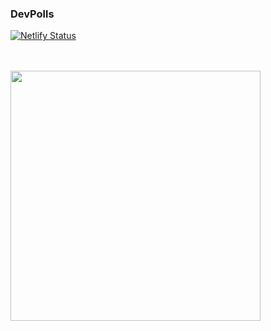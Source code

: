 ### DevPolls

[![Netlify Status](https://api.netlify.com/api/v1/badges/4c9b171a-97ff-4e63-b9ab-cc7b1d6465a7/deploy-status)](https://app.netlify.com/sites/devpolls/deploys)

<br/>
<br/>
<img src="public/stoke-dashboard-screenshot.png" height="400">
